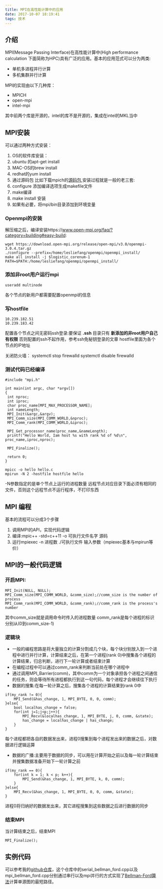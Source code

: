```yaml
---
title: MPI在高性能计算中的应用
date: 2017-10-07 18:19:41
tags: 技术
---
```

## 介绍
MPI(Message Passing Interface)在高性能计算中(High performance calculation 下面简称为HPC)具有广泛的应用。基本的应用范式可以分为两类:
* 单机多进程并行计算
* 多机集群并行计算

MPI的实现由以下几种库：
* MPICH
* open-mpi
* intel-mpi

其中前两个库是开源的，intel的库不是开源的，集成在intel的MKL当中

## MPI安装
可以通过两种方式安装：
1. OS的软件库安装：
  1. ubuntu 的apt-get install
  2. MAC-OS的brew install
  3. redhat的yum install
2. 通过源码包
比如下载mpich的[源码包](https://www.mpich.org/),安装过程就是一般的老三套:
  1. configure 添加编译选项生成makefile文件
  2. make编译
  3. make install 安装
  4. 如果有必要，将mpi/bin目录添加到环境变量

### Openmpi的安装
解压缩之后，编译安装https://www.open-mpi.org/faq/?category=building#easy-build:
```
wget https://download.open-mpi.org/release/open-mpi/v3.0/openmpi-3.0.4.tar.gz
./configure --prefix=/home/lesliefang/openmpi/openmpi_install/
make all install -j $logistic_corenum-1
PATH=$PATH:/home/lesliefang/openmpi/openmpi_install/
```

### 添加非root用户运行mpi
```
useradd multinode
```
各个节点的新用户都需要配置openmpi的信息

### 写hostfile
```
10.239.182.51
10.239.183.42
```
配置各个节点之间无密码ssh登录:要保证 **.ssh** 目录只有 **新添加的非root用户自己有权限** 否则配置的ssh不起作用，参考ssh免秘钥登录的文章
hostfile里面为各个节点的IP地址

关闭防火墙：
systemctl stop firewalld
systemctl disable firewalld

### 测试代码已经编译
```
#include "mpi.h"

int main(int argc, char *argv[])
{
 int nproc;
 int iproc;
 char proc_name[MPI_MAX_PROCESSOR_NAME];
 int nameLength;
 MPI_Init(&argc,&argv);
 MPI_Comm_size(MPI_COMM_WORLD,&nproc);
 MPI_Comm_rank(MPI_COMM_WORLD,&iproc);

 MPI_Get_processor_name(proc_name,&nameLength);
 printf("Hello World, Iam host %s with rank %d of %d\n", proc_name,iproc,nproc);

 MPI_Finalize();

 return 0;
}
```
```
mpicc -o hello hello.c
mpirun -N 2 -hostfile hostfile hello
```
-N参数指定的是单个节点上运行的进程数量
远程节点对应目录下面必须有相同的文件，否则这个远程节点不运行程序，不打印东西

## MPI 编程
基本的流程可以分成3个步骤
<!--more-->
1. 调用MPI的API，实现代码逻辑
2. 编译:mpic++ -std=c++11 -o 可执行文件名字 源码
3. 运行mpiexec -n 进程数 ./可执行文件 输入参数（mpiexec基本与mpirun等价）

## MPI的一般代码逻辑
<!--more-->
### 开启MPI:
```
MPI_Init(NULL, NULL);
MPI_Comm_size(MPI_COMM_WORLD, &comm_size);//comm_size is the number of process
MPI_Comm_rank(MPI_COMM_WORLD, &comm_rank);//comm_rank is the process's number
```
其中comm_size就是调用命令时传入的进程数量
comm_rank是每个进程的标识分别从(0到comm_size-1)

### 逻辑块
* 一般的编程思路是将大量独立的计算分割成几个块，每个块分别放入到一个进程中进行并行计算，计算结束之后，在第一个进程(rank 0)中搜集各个进程的计算结果，归总判断，进行下一轮计算或者结束计算
* 在编程过程中可以通过comm_rank来判断当前处在哪个进程中
* 通过调用MPI_Barrier(comm)，其中comm为一个对象承担各个进程之间通信的任务，则会等待所有进程都执行到这一句代码，每个进程才会继续往下执行
* 数据的搜集:在每一轮计算之后，搜集各个进程的计算结果到rank 0中
```
if(my_rank != 0){
    MPI_Send(&has_change, 1, MPI_BYTE, 0, 0, comm);
}else{
    bool localhas_change = false;
    for(int j=1;j<p;j++){
        MPI_Recv(&localhas_change, 1, MPI_BYTE, j, 0, comm, &state);
        has_change = localhas_change | has_change;
    }
}
```
  每个进程都把各自的数据发出来，进程0搜集到每个进程发出来的数据之后，对数据进行逻辑运算
* 数据的广播:主要用于数据的同步，可以用在计算开始之前以及每一轮计算结束并搜集数据准备开始下一轮计算之前
```
if(my_rank == 0){
    for(int k = 1; k < p; k++){
        MPI_Send(&has_change, 1, MPI_BYTE, k, 0, comm);
    }
}else{
    MPI_Recv(&has_change, 1, MPI_BYTE, 0, 0, comm, &state);
}
```
  进程0将归纳好的数据发出来，其它进程搜集到这些数据之后进行数据的同步

### 结束MPI
当计算结束之后，结束MPI
```
MPI_Finalize();
```

## 实例代码
可以参考我的[github仓库](https://github.com/Leslie-Fang/MPI)，这个仓库中的serial_bellman_ford.cpp以及mpi_bellman_ford.cpp分别通过串行以及mpi并行的方式实现了[Bellman-Ford算法](http://www.wutianqi.com/?p=1912)计算单源图的最短路径。
